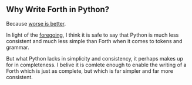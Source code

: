 ## Why Write Forth in Python?

Because [worse is better](https://en.wikipedia.org/wiki/Worse_is_better).

In light of the [foregoing](https://github.com/dmparrishphd/Python4th/blob/master/Doc/why.MD), I think it is safe to say that Python is much less consistent and much less simple than Forth when it comes to tokens and grammar.

But what Python lacks in simplicity and consistency, it perhaps makes up for in completeness.
I belive it is comlete enough to enable the writing of a Forth which is just as complete, but which is far simpler and far more consistent.
